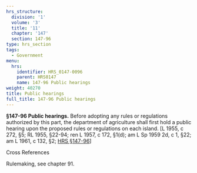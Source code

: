 ```yaml
---
hrs_structure:
  division: '1'
  volume: '3'
  title: '11'
  chapter: '147'
  section: 147-96
type: hrs_section
tags:
  - Government
menu:
  hrs:
    identifier: HRS_0147-0096
    parent: HRS0147
    name: 147-96 Public hearings
weight: 40270
title: Public hearings
full_title: 147-96 Public hearings
---
```

**§147-96 Public hearings.** Before adopting any rules or regulations authorized by this part, the department of agriculture shall first hold a public hearing upon the proposed rules or regulations on each island. [L 1955, c 272, §5; RL 1955, §22-94; ren L 1957, c 172, §1(d); am L Sp 1959 2d, c 1, §22; am L 1961, c 132, §2; [HRS §147-96](/title-11/chapter-147/section-147-96/)]

Cross References

Rulemaking, see chapter 91.